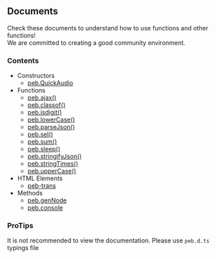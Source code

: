 ## Documents
Check these documents to understand how to use functions and other functions!  
We are committed to creating a good community environment.
### Contents
- Constructors  
  * [peb.QuickAudio](./detail/cons-quickaudio.md)
- Functions  
  <!-- A -->
  * [peb.ajax()](./detail/func-ajax.md)
  <!-- B -->
  <!-- C -->
  * [peb.classof()](./detail/func-classof.md)
  <!-- D -->
  <!-- E -->
  <!-- F -->
  <!-- G -->
  <!-- H -->
  <!-- I -->
  * [peb.isdigit()](./detail/func-isdigit.md)
  <!-- J -->
  <!-- K -->
  <!-- L -->
  * [peb.lowerCase()](./detail/func-lowercase.md)
  <!-- M -->
  <!-- N -->
  <!-- O -->
  <!-- P -->
  * [peb.parseJson()](./detail/func-parsejson-n-stringifyjson.md)
  <!-- Q -->
  <!-- R -->
  <!-- S -->
  * [peb.sel()](./detail/func-sel.md)
  * [peb.sum()](./detail/func-sum.md)
  * [peb.sleep()](./detail/func-sleep.md)
  * [peb.stringifyJson()](./detail/func-parsejson-n-stringifyjson.md)
  * [peb.stringTimes()](.detail/stringtimes.md)
  <!-- T -->
  <!-- U -->
  * [peb.upperCase()](./detail/func-uppercase.md)
  <!-- V -->
  <!-- W -->
  <!-- X -->
  <!-- Y -->
  <!-- Z -->
- HTML Elements  
  * [peb-trans](./detail/html-peb-trans.md)
- Methods
  * [peb.genNode](./detail/meth-gennode.md)
  * [peb.console](./detail/meth-log.md)
### ProTips
It is not recommended to view the documentation. Please use `peb.d.ts` typings file
